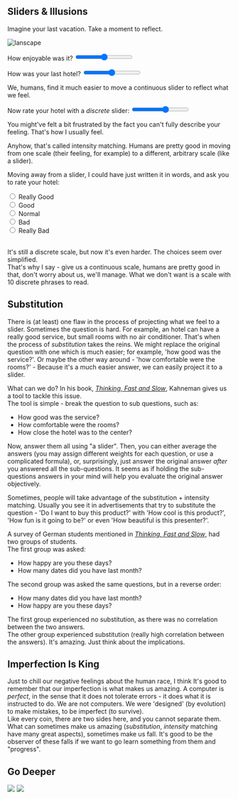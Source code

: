 ## Sliders & Illusions

Imagine your last vacation. Take a moment to reflect.

![lanscape](http://upload.wikimedia.org/wikipedia/commons/e/ef/Mount_Hood_reflected_in_Mirror_Lake%2C_Oregon.jpg)

How enjoyable was it?
<input type="range" id="vacation-joy-range"></input>

How was your last hotel?
<input type="range" id="hotel-joy-range"></input>

We, humans, find it much easier to move a continuous slider to reflect what we feel.

Now rate your hotel with a *discrete* slider:
<input id="discrete-slider" type ="range" min ="0" max="10" step ="2"/>

You might've felt a bit frustrated by the fact you can't fully describe your feeling. That's how I usually feel.

Anyhow, that's called intensity matching. Humans are pretty good in moving from one scale (their feeling, for example) to a different, arbitrary scale (like a slider).

Moving away from a slider, I could have just written it in words, and ask you to rate your hotel:

<form action="">
<input type="radio" name="hotel-rating" value="male"> Really Good<br>
<input type="radio" name="hotel-rating" value="female"> Good<br>
<input type="radio" name="hotel-rating" value="female"> Normal
<br>
<input type="radio" name="hotel-rating" value="female"> Bad<br>
<input type="radio" name="hotel-rating" value="female"> Really Bad
</form>

<br>
It's still a discrete scale, but now it's even harder. The choices seem over simplified. <br>
That's why I say - give us a continuous scale, humans are pretty good in that, don't worry about us, we'll manage. What we don't want is a scale with 10 discrete phrases to read.

## Substitution
There is (at least) one flaw in the process of projecting what we feel to a slider. Sometimes the question is hard. For example, an hotel can have a really good service, but small rooms with no air conditioner. That's when the process of *substitution* takes the reins. We might replace the original question with one which is much easier; for example, 'how good was the service?'. Or maybe the other way around - 'how comfortable were the rooms?' - Because it's a much easier answer, we can easily project it to a slider.

What can we do? In his book, *[Thinking, Fast and Slow](http://www.amazon.com/gp/product/0374533555/ref=as_li_tl?ie=UTF8&camp=1789&creative=9325&creativeASIN=0374533555&linkCode=as2&tag=abaofth-20&linkId=RDODBSHWZ456DLHI)*, Kahneman gives us a tool to tackle this issue. <br>
The tool is simple - break the question to sub questions, such as:

- How good was the service?
- How comfortable were the rooms?
- How close the hotel was to the center?

Now, answer them all using "a slider". Then, you can either average the answers (you may assign different weights for each question, or use a complicated formula), or, surprisingly, just answer the original answer _after_ you answered all the sub-questions. It seems as if holding the sub-questions answers in your mind will help you evaluate the original answer objectively.

Sometimes, people will take advantage of the substitution + intensity matching. Usually you see it in advertisements that try to substitute the question - 'Do I want to buy this product?' with 'How cool is this product?', 'How fun is it going to be?' or even 'How beautiful is this presenter?'. <br>

A survey of German students mentioned in *[Thinking, Fast and Slow](http://www.amazon.com/gp/product/0374533555/ref=as_li_tl?ie=UTF8&camp=1789&creative=9325&creativeASIN=0374533555&linkCode=as2&tag=abaofth-20&linkId=RDODBSHWZ456DLHI)*, had two groups of students. <br>
The first group was asked:

- How happy are you these days?
- How many dates did you have last month?

The second group was asked the same questions, but in a reverse order:

- How many dates did you have last month?
- How happy are you these days?

The first group experienced no substitution, as there was no correlation between the two answers. <br>
The other group experienced substitution (really high correlation between the answers). It's amazing. Just think about the implications.

## Imperfection Is King
Just to chill our negative feelings about the human race, I think It's good to remember that our imperfection is what makes us amazing. A computer is _perfect_, in the sense that it does not tolerate errors - it does what it is instructed to do. We are not computers. We were 'designed' (by evolution) to make mistakes, to be imperfect (to survive). <br>
Like every coin, there are two sides here, and you cannot separate them. What can sometimes make us amazing (_substitution_, _intensity_ matching have many great aspects), sometimes make us fall. It's good to be the observer of these falls if we want to go learn something from them and "progress".

## Go Deeper
<div class="books-container">
<a href="http://www.amazon.com/gp/product/0374533555/ref=as_li_tl?ie=UTF8&camp=1789&creative=9325&creativeASIN=0374533555&linkCode=as2&tag=abaofth-20&linkId=X2JK3LESXOO4NY2S" target="_blank"><img border="0" src="http://ws-na.amazon-adsystem.com/widgets/q?_encoding=UTF8&ASIN=0374533555&Format=_SL250_&ID=AsinImage&MarketPlace=US&ServiceVersion=20070822&WS=1&tag=abaofth-20" ></a><img src="http://ir-na.amazon-adsystem.com/e/ir?t=abaofth-20&l=as2&o=1&a=0374533555" width="1" height="1" border="0" alt="" style="border:none !important; margin:0px !important;" />
<a href="http://www.amazon.com/gp/product/0679758941/ref=as_li_tl?ie=UTF8&camp=1789&creative=9325&creativeASIN=0679758941&linkCode=as2&tag=abaofth-20&linkId=MJMKV3FDCSCXH46B" target="_blank"><img border="0"  src="http://ws-na.amazon-adsystem.com/widgets/q?_encoding=UTF8&ASIN=0679758941&Format=_SL250_&ID=AsinImage&MarketPlace=US&ServiceVersion=20070822&WS=1&tag=abaofth-20" ></a><img src="http://ir-na.amazon-adsystem.com/e/ir?t=abaofth-20&l=as2&o=1&a=0679758941" width="1" height="1" border="0" alt="" style="border:none !important; margin:0px !important;" />

</div>
